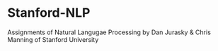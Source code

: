 # Stanford-NLP
Assignments of Natural Langugae Processing by Dan Jurasky & Chris Manning of Stanford University
